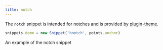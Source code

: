 ```yaml
---
title: notch
---
```


The `notch` snippet is intended for notches and is
provided by [plugin-theme](/reference/plugins/theme/).

```js
snippets.demo = new Snippet('bnotch', points.anchor)
```

<Example part="snippets_notch">
An example of the notch snippet
</Example>

